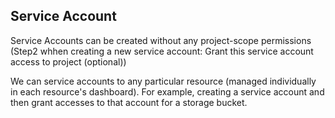 ## Service Account

Service Accounts can be created without any project-scope permissions 
(Step2 whhen creating a new service account: Grant this service account access to project (optional))

We can service accounts to any particular resource (managed individually in each resource's dashboard). 
For example, creating a service account and then grant accesses to that account for a storage bucket.
